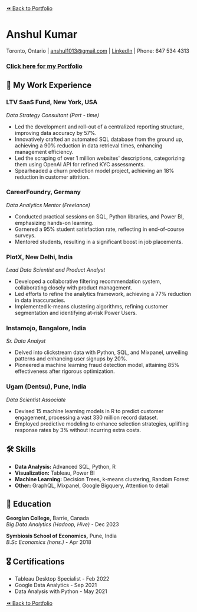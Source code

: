 [⏪ Back to Portfolio](./)

# Anshul Kumar

Toronto, Ontario | anshul1013@gmail.com | [LinkedIn](https://www.linkedin.com/in/anshul-kumar-96570713a/) | Phone: 647 534 4313

### [Click here for my Portfolio](./)

## 💼 My Work Experience

### LTV SaaS Fund, New York, USA
_Data Strategy Consultant (Part - time)_  
- Led the development and roll-out of a centralized reporting structure, improving data accuracy by 57%.
- Innovatively crafted an automated SQL database from the ground up, achieving a 90% reduction in data retrieval times, enhancing management efficiency.
- Led the scraping of over 1 million websites' descriptions, categorizing them using OpenAI API for refined KYC assessments.
- Spearheaded a churn prediction model project, achieving an 18% reduction in customer attrition.

### CareerFoundry, Germany
_Data Analytics Mentor (Freelance)_  
- Conducted practical sessions on SQL, Python libraries, and Power BI, emphasizing hands-on learning.
- Garnered a 95% student satisfaction rate, reflecting in end-of-course surveys.
- Mentored students, resulting in a significant boost in job placements.

### PlotX, New Delhi, India
_Lead Data Scientist and Product Analyst_  
- Developed a collaborative filtering recommendation system, collaborating closely with product management.
- Led efforts to refine the analytics framework, achieving a 77% reduction in data inaccuracies.
- Implemented k-means clustering algorithms, refining customer segmentation and identifying at-risk Power Users.

### Instamojo, Bangalore, India
_Sr. Data Analyst_  
- Delved into clickstream data with Python, SQL, and Mixpanel, unveiling patterns and enhancing user signups by 20%.
- Pioneered a machine learning fraud detection model, attaining 85% effectiveness after rigorous optimization.

### Ugam (Dentsu), Pune, India
_Data Scientist Associate_  
- Devised 15 machine learning models in R to predict customer engagement, processing a vast 330 million record dataset.
- Employed predictive modeling to enhance selection strategies, uplifting response rates by 3% without incurring extra costs.

## 🛠 Skills
- **Data Analysis:** Advanced SQL, Python, R
- **Visualization:** Tableau, Power BI
- **Machine Learning:** Decision Trees, k-means clustering, Random Forest
- **Other:** GraphQL, Mixpanel, Google Bigquery, Attention to detail

## 📜 Education
**Georgian College,** Barrie, Canada  
_Big Data Analytics (Hadoop, Hive)_ - Dec 2023

**Symbiosis School of Economics,** Pune, India  
_B.Sc Economics (hons.)_ - Apr 2018

## 🎖 Certifications
- Tableau Desktop Specialist - Feb 2022
- Google Data Analytics - Sep 2021
- Data Analysis with Python - May 2021

[⏪ Back to Portfolio](./)
